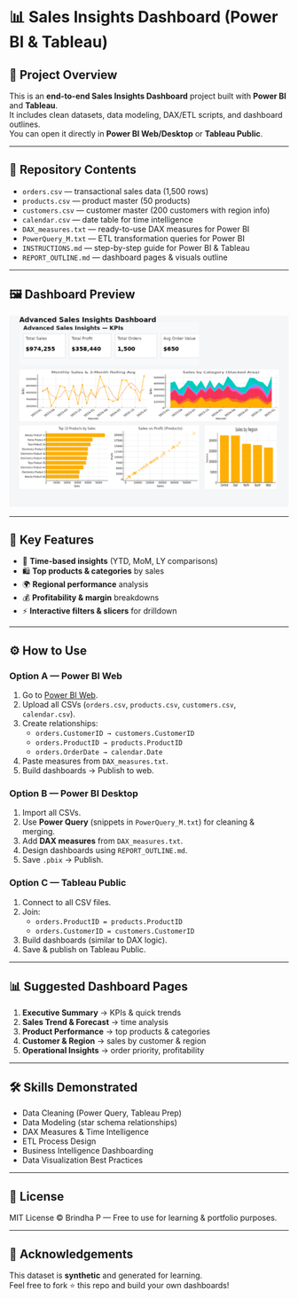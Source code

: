 # 📊 Sales Insights Dashboard (Power BI & Tableau)



## 🚀 Project Overview
This is an **end-to-end Sales Insights Dashboard** project built with **Power BI** and **Tableau**.  
It includes clean datasets, data modeling, DAX/ETL scripts, and dashboard outlines.  
You can open it directly in **Power BI Web/Desktop** or **Tableau Public**.

---

## 📂 Repository Contents
- `orders.csv` — transactional sales data (1,500 rows)  
- `products.csv` — product master (50 products)  
- `customers.csv` — customer master (200 customers with region info)  
- `calendar.csv` — date table for time intelligence  
- `DAX_measures.txt` — ready-to-use DAX measures for Power BI  
- `PowerQuery_M.txt` — ETL transformation queries for Power BI  
- `INSTRUCTIONS.md` — step-by-step guide for Power BI & Tableau  
- `REPORT_OUTLINE.md` — dashboard pages & visuals outline  
  

---

## 🖼️ Dashboard Preview


![Dashboard Preview](preview.png.png)

---

## 🔑 Key Features
- 📆 **Time-based insights** (YTD, MoM, LY comparisons)  
- 🛍️ **Top products & categories** by sales  
- 🌍 **Regional performance** analysis  
- 💰 **Profitability & margin** breakdowns  
- ⚡ **Interactive filters & slicers** for drilldown  

---

## ⚙️ How to Use
### Option A — Power BI Web
1. Go to [Power BI Web](https://app.powerbi.com).  
2. Upload all CSVs (`orders.csv`, `products.csv`, `customers.csv`, `calendar.csv`).  
3. Create relationships:
   - `orders.CustomerID → customers.CustomerID`  
   - `orders.ProductID → products.ProductID`  
   - `orders.OrderDate → calendar.Date`  
4. Paste measures from `DAX_measures.txt`.  
5. Build dashboards → Publish to web.

### Option B — Power BI Desktop
1. Import all CSVs.  
2. Use **Power Query** (snippets in `PowerQuery_M.txt`) for cleaning & merging.  
3. Add **DAX measures** from `DAX_measures.txt`.  
4. Design dashboards using `REPORT_OUTLINE.md`.  
5. Save `.pbix` → Publish.

### Option C — Tableau Public
1. Connect to all CSV files.  
2. Join:
   - `orders.ProductID = products.ProductID`  
   - `orders.CustomerID = customers.CustomerID`  
3. Build dashboards (similar to DAX logic).  
4. Save & publish on Tableau Public.

---

## 📊 Suggested Dashboard Pages
1. **Executive Summary** → KPIs & quick trends  
2. **Sales Trend & Forecast** → time analysis  
3. **Product Performance** → top products & categories  
4. **Customer & Region** → sales by customer & region  
5. **Operational Insights** → order priority, profitability  

---

## 🛠️ Skills Demonstrated
- Data Cleaning (Power Query, Tableau Prep)  
- Data Modeling (star schema relationships)  
- DAX Measures & Time Intelligence  
- ETL Process Design  
- Business Intelligence Dashboarding  
- Data Visualization Best Practices  

---

## 📜 License
MIT License © Brindha P — Free to use for learning & portfolio purposes.

---

## 🙌 Acknowledgements
This dataset is **synthetic** and generated for learning.  
Feel free to fork ⭐ this repo and build your own dashboards!
